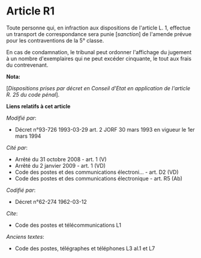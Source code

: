 # Article R1

Toute personne qui, en infraction aux dispositions de l'article L. 1, effectue un transport de correspondance sera punie
[*sanction*] de l'amende prévue pour les contraventions de la 5° classe.

En cas de condamnation, le tribunal peut ordonner l'affichage du jugement à un nombre d'exemplaires qui ne peut excéder
cinquante, le tout aux frais du contrevenant.

**Nota:**

[*Dispositions prises par décret en Conseil d'Etat en application de l'article R. 25 du code pénal*].

**Liens relatifs à cet article**

_Modifié par_:

  - Décret n°93-726 1993-03-29 art. 2 JORF 30 mars 1993 en vigueur le 1er mars 1994

_Cité par_:

  - Arrêté du 31 octobre 2008 - art. 1 (V)
  - Arrêté du 2 janvier 2009 - art. 1 (VD)
  - Code des postes et des communications électroni... - art. D2 (VD)
  - Code des postes et des communications électronique - art. R5 (Ab)

_Codifié par_:

  - Décret n°62-274 1962-03-12

_Cite_:

  - Code des postes et télécommunications L1

_Anciens textes_:

  - Code des postes, télégraphes et téléphones L3 al.1 et L7
